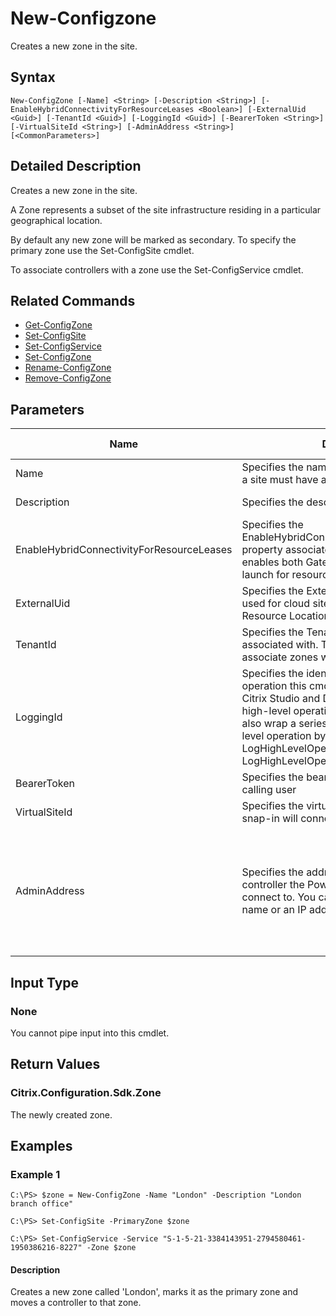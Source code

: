 ﻿
# New-Configzone
Creates a new zone in the site.
## Syntax
```
New-ConfigZone [-Name] <String> [-Description <String>] [-EnableHybridConnectivityForResourceLeases <Boolean>] [-ExternalUid <Guid>] [-TenantId <Guid>] [-LoggingId <Guid>] [-BearerToken <String>] [-VirtualSiteId <String>] [-AdminAddress <String>] [<CommonParameters>]
```
## Detailed Description
Creates a new zone in the site.

A Zone represents a subset of the site infrastructure residing in a particular geographical location.

By default any new zone will be marked as secondary. To specify the primary zone use the Set-ConfigSite cmdlet.

To associate controllers with a zone use the Set-ConfigService cmdlet.


## Related Commands

* [Get-ConfigZone](../Get-ConfigZone/)
* [Set-ConfigSite](../Set-ConfigSite/)
* [Set-ConfigService](../Set-ConfigService/)
* [Set-ConfigZone](../Set-ConfigZone/)
* [Rename-ConfigZone](../Rename-ConfigZone/)
* [Remove-ConfigZone](../Remove-ConfigZone/)
## Parameters
| Name   | Description | Required? | Pipeline Input | Default Value |
| --- | --- | --- | --- | --- |
| Name | Specifies the name of the zone. Each zone in a site must have a unique name. | true | true (ByPropertyName) |  |
| Description | Specifies the description of the zone. | false | true (ByPropertyName) |  |
| EnableHybridConnectivityForResourceLeases | Specifies the EnableHybridConnectivityForResourceLeases property associated with the zone. This enables both Gateway-Service and Direct launch for resource leases. | false | true (ByPropertyName) |  |
| ExternalUid | Specifies the ExternalUid of the zone. This is used for cloud sites to link with the Citrix Resource Location. | false | true (ByPropertyName) |  |
| TenantId | Specifies the Tenant ID that the zone is associated with. This is used for cloud sites to associate zones with particular customers. | false | true (ByPropertyName) |  |
| LoggingId | Specifies the identifier of the high-level operation this cmdlet call forms a part of. Citrix Studio and Director typically create high-level operations. PowerShell scripts can also wrap a series of cmdlet calls in a high-level operation by way of the Start-LogHighLevelOperation and Stop-LogHighLevelOperation cmdlets. | false | false |  |
| BearerToken | Specifies the bearer token assigned to the calling user | false | false |  |
| VirtualSiteId | Specifies the virtual site the PowerShell snap-in will connect to. | false | false |  |
| AdminAddress | Specifies the address of a XenDesktop controller the PowerShell snap-in will connect to. You can provide this as a host name or an IP address. | false | false | Localhost. Once a value is provided by any cmdlet, this value becomes the default. |

## Input Type

### None
You cannot pipe input into this cmdlet.
## Return Values

### Citrix.Configuration.Sdk.Zone
The newly created zone.
## Examples

### Example 1
```
C:\PS> $zone = New-ConfigZone -Name "London" -Description "London branch office"

C:\PS> Set-ConfigSite -PrimaryZone $zone

C:\PS> Set-ConfigService -Service "S-1-5-21-3384143951-2794580461-1950386216-8227" -Zone $zone
```
#### Description
Creates a new zone called 'London', marks it as the primary zone and moves a controller to that zone.
